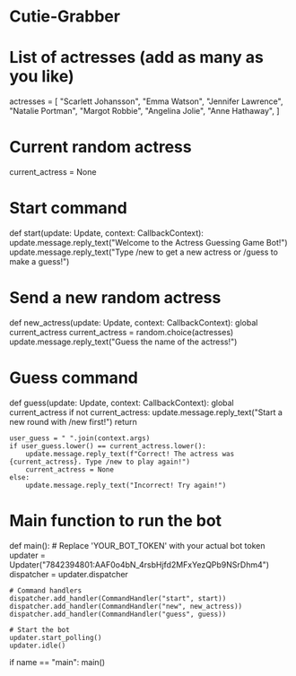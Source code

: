 # Cutie-Grabber
# List of actresses (add as many as you like)
actresses = [
    "Scarlett Johansson",
    "Emma Watson",
    "Jennifer Lawrence",
    "Natalie Portman",
    "Margot Robbie",
    "Angelina Jolie",
    "Anne Hathaway",
]

# Current random actress
current_actress = None

# Start command
def start(update: Update, context: CallbackContext):
    update.message.reply_text("Welcome to the Actress Guessing Game Bot!")
    update.message.reply_text("Type /new to get a new actress or /guess <name> to make a guess!")

# Send a new random actress
def new_actress(update: Update, context: CallbackContext):
    global current_actress
    current_actress = random.choice(actresses)
    update.message.reply_text("Guess the name of the actress!")

# Guess command
def guess(update: Update, context: CallbackContext):
    global current_actress
    if not current_actress:
        update.message.reply_text("Start a new round with /new first!")
        return
    
    user_guess = " ".join(context.args)
    if user_guess.lower() == current_actress.lower():
        update.message.reply_text(f"Correct! The actress was {current_actress}. Type /new to play again!")
        current_actress = None
    else:
        update.message.reply_text("Incorrect! Try again!")

# Main function to run the bot
def main():
    # Replace 'YOUR_BOT_TOKEN' with your actual bot token
    updater = Updater("7842394801:AAF0o4bN_4rsbHjfd2MFxYezQPb9NSrDhm4")
    dispatcher = updater.dispatcher

    # Command handlers
    dispatcher.add_handler(CommandHandler("start", start))
    dispatcher.add_handler(CommandHandler("new", new_actress))
    dispatcher.add_handler(CommandHandler("guess", guess))

    # Start the bot
    updater.start_polling()
    updater.idle()

if name == "main":
    main()
